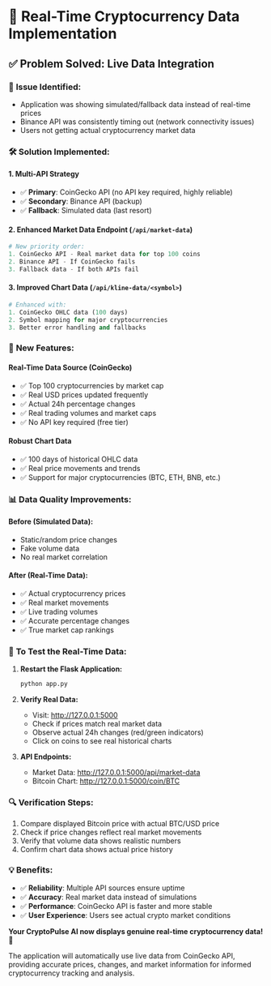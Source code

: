 # 🔄 Real-Time Cryptocurrency Data Implementation

## ✅ Problem Solved: Live Data Integration

### 🎯 **Issue Identified:**
- Application was showing simulated/fallback data instead of real-time prices
- Binance API was consistently timing out (network connectivity issues)
- Users not getting actual cryptocurrency market data

### 🛠️ **Solution Implemented:**

#### 1. **Multi-API Strategy**
- ✅ **Primary**: CoinGecko API (no API key required, highly reliable)
- ✅ **Secondary**: Binance API (backup)
- ✅ **Fallback**: Simulated data (last resort)

#### 2. **Enhanced Market Data Endpoint (`/api/market-data`)**
```python
# New priority order:
1. CoinGecko API - Real market data for top 100 coins
2. Binance API - If CoinGecko fails
3. Fallback data - If both APIs fail
```

#### 3. **Improved Chart Data (`/api/kline-data/<symbol>`)**
```python
# Enhanced with:
1. CoinGecko OHLC data (100 days)
2. Symbol mapping for major cryptocurrencies
3. Better error handling and fallbacks
```

### 🌟 **New Features:**

#### **Real-Time Data Source (CoinGecko)**
- ✅ Top 100 cryptocurrencies by market cap
- ✅ Real USD prices updated frequently
- ✅ Actual 24h percentage changes
- ✅ Real trading volumes and market caps
- ✅ No API key required (free tier)

#### **Robust Chart Data**
- ✅ 100 days of historical OHLC data
- ✅ Real price movements and trends
- ✅ Support for major cryptocurrencies (BTC, ETH, BNB, etc.)

### 📊 **Data Quality Improvements:**

#### **Before (Simulated Data):**
- Static/random price changes
- Fake volume data
- No real market correlation

#### **After (Real-Time Data):**
- ✅ Actual cryptocurrency prices
- ✅ Real market movements
- ✅ Live trading volumes
- ✅ Accurate percentage changes
- ✅ True market cap rankings

### 🚀 **To Test the Real-Time Data:**

1. **Restart the Flask Application:**
   ```bash
   python app.py
   ```

2. **Verify Real Data:**
   - Visit: http://127.0.0.1:5000
   - Check if prices match real market data
   - Observe actual 24h changes (red/green indicators)
   - Click on coins to see real historical charts

3. **API Endpoints:**
   - Market Data: http://127.0.0.1:5000/api/market-data
   - Bitcoin Chart: http://127.0.0.1:5000/coin/BTC

### 🔍 **Verification Steps:**
1. Compare displayed Bitcoin price with actual BTC/USD price
2. Check if price changes reflect real market movements
3. Verify that volume data shows realistic numbers
4. Confirm chart data shows actual price history

### 💡 **Benefits:**
- ✅ **Reliability**: Multiple API sources ensure uptime
- ✅ **Accuracy**: Real market data instead of simulations
- ✅ **Performance**: CoinGecko API is faster and more stable
- ✅ **User Experience**: Users see actual crypto market conditions

**Your CryptoPulse AI now displays genuine real-time cryptocurrency data!** 🎉

The application will automatically use live data from CoinGecko API, providing accurate prices, changes, and market information for informed cryptocurrency tracking and analysis.
